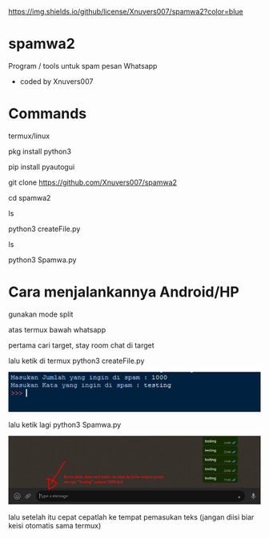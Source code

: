https://img.shields.io/github/license/Xnuvers007/spamwa2?color=blue

# spamwa2
Program / tools untuk spam pesan Whatsapp
- coded by Xnuvers007

# Commands

termux/linux

pkg install python3

pip install pyautogui

git clone https://github.com/Xnuvers007/spamwa2

cd spamwa2

ls

python3 createFile.py

ls

python3 Spamwa.py

# Cara menjalankannya Android/HP

gunakan mode split

atas termux bawah whatsapp

pertama cari target, stay room chat di target

lalu ketik di termux python3 createFile.py

![createFile.py](https://github.com/Xnuvers007/spamwa2/blob/main/Screenshot_1.png "createFile.py")

lalu ketik lagi python3 Spamwa.py

![Spamwa.py](https://github.com/Xnuvers007/spamwa2/blob/main/Screenshot_2.png "Spamwa.py")

lalu setelah itu cepat cepatlah ke tempat pemasukan teks (jangan diisi biar keisi otomatis sama termux)
